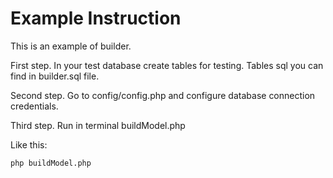 Example Instruction
===================

This is an example of builder.

First step. In your test database create tables for testing. Tables sql you can find in builder.sql file.

Second step. Go to config/config.php and configure database connection credentials.

Third step. Run in terminal buildModel.php

Like this:
~~~~~bash
php buildModel.php
~~~~~